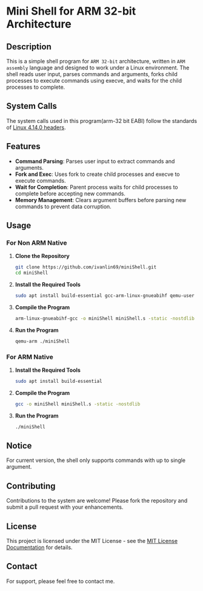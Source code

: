 # Mini Shell for ARM 32-bit Architecture

## Description
This is a simple shell program for `ARM 32-bit` architecture, written in `ARM assembly` language and designed to work under a Linux environment. The shell reads user input, parses commands and arguments, forks child processes to execute commands using execve, and waits for the child processes to complete.

## System Calls
The system calls used in this program(arm-32 bit EABI) follow the standards of [Linux 4.14.0 headers](https://chromium.googlesource.com/chromiumos/docs/+/master/constants/syscalls.md#arm-32_bit_EABI). 


## Features

- **Command Parsing**: Parses user input to extract commands and arguments.
- **Fork and Exec**: Uses fork to create child processes and execve to execute commands.
- **Wait for Completion**: Parent process waits for child processes to complete before accepting new commands.
- **Memory Management**: Clears argument buffers before parsing new commands to prevent data corruption.

  
## Usage

### For Non ARM Native

1. **Clone the Repository**
   ```bash
   git clone https://github.com/ivanlin69/miniShell.git
   cd miniShell
   ```
2. **Install the Required Tools**
   ```bash
   sudo apt install build-essential gcc-arm-linux-gnueabihf qemu-user
   ```
3. **Compile the Program**
   ```bash
   arm-linux-gnueabihf-gcc -o miniShell miniShell.s -static -nostdlib
   ```
4. **Run the Program**
   ```bash
   qemu-arm ./miniShell
   ```

   
### For ARM Native

1. **Install the Required Tools**
   ```bash
   sudo apt install build-essential
   ```
2. **Compile the Program**
   ```bash
   gcc -o miniShell miniShell.s -static -nostdlib
   ```
3. **Run the Program**
   ```bash
   ./miniShell
   ```

## Notice
For current version, the shell only supports commands with up to single argument.

## Contributing
Contributions to the system are welcome! Please fork the repository and submit a pull request with your enhancements.

## License
This project is licensed under the MIT License - see the [MIT License Documentation](https://opensource.org/licenses/MIT) for details.

## Contact
For support, please feel free to contact me.
